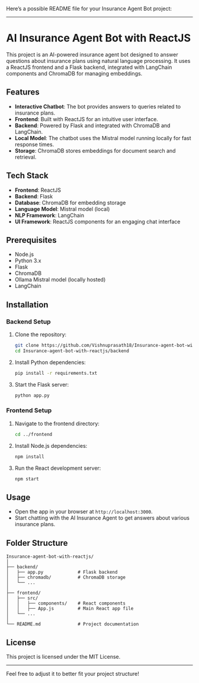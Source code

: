Here’s a possible README file for your Insurance Agent Bot project:

---

# AI Insurance Agent Bot with ReactJS

This project is an AI-powered insurance agent bot designed to answer questions about insurance plans using natural language processing. It uses a ReactJS frontend and a Flask backend, integrated with LangChain components and ChromaDB for managing embeddings.

## Features

- **Interactive Chatbot**: The bot provides answers to queries related to insurance plans.
- **Frontend**: Built with ReactJS for an intuitive user interface.
- **Backend**: Powered by Flask and integrated with ChromaDB and LangChain.
- **Local Model**: The chatbot uses the Mistral model running locally for fast response times.
- **Storage**: ChromaDB stores embeddings for document search and retrieval.

## Tech Stack

- **Frontend**: ReactJS
- **Backend**: Flask
- **Database**: ChromaDB for embedding storage
- **Language Model**: Mistral model (local)
- **NLP Framework**: LangChain
- **UI Framework**: ReactJS components for an engaging chat interface

## Prerequisites

- Node.js
- Python 3.x
- Flask
- ChromaDB
- Ollama Mistral model (locally hosted)
- LangChain

## Installation

### Backend Setup

1. Clone the repository:
   ```bash
   git clone https://github.com/Vishnuprasath18/Insurance-agent-bot-with-reactjs.git
   cd Insurance-agent-bot-with-reactjs/backend
   ```

2. Install Python dependencies:
   ```bash
   pip install -r requirements.txt
   ```

3. Start the Flask server:
   ```bash
   python app.py
   ```

### Frontend Setup

1. Navigate to the frontend directory:
   ```bash
   cd ../frontend
   ```

2. Install Node.js dependencies:
   ```bash
   npm install
   ```

3. Run the React development server:
   ```bash
   npm start
   ```

## Usage

- Open the app in your browser at `http://localhost:3000`.
- Start chatting with the AI Insurance Agent to get answers about various insurance plans.

## Folder Structure

```
Insurance-agent-bot-with-reactjs/
│
├── backend/
│   ├── app.py             # Flask backend
│   ├── chromadb/          # ChromaDB storage
│   └── ...
│
├── frontend/
│   ├── src/
│   │   ├── components/    # React components
│   │   ├── App.js         # Main React app file
│   └── ...
│
└── README.md              # Project documentation
```

## License

This project is licensed under the MIT License.

---

Feel free to adjust it to better fit your project structure!
